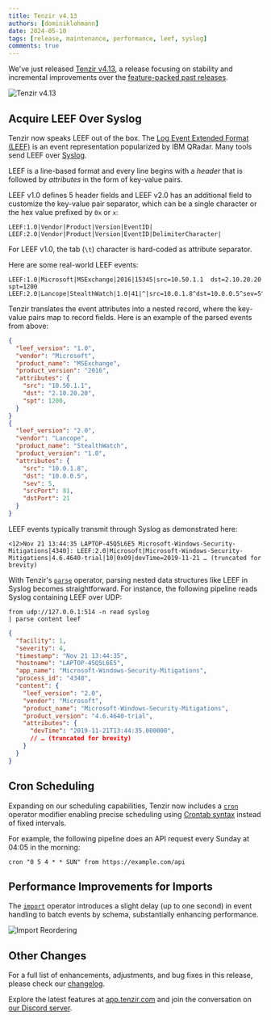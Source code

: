 ```yaml
---
title: Tenzir v4.13
authors: [dominiklohmann]
date: 2024-05-10
tags: [release, maintenance, performance, leef, syslog]
comments: true
---
```


We've just released [Tenzir
v4.13](https://github.com/tenzir/tenzir/releases/tag/v4.13.0), a release
focusing on stability and incremental improvements over the [feature-packed past
releases](/blog/tags/release).

![Tenzir v4.13](tenzir-v4.13.excalidraw.svg)

<!-- truncate -->

## Acquire LEEF Over Syslog

Tenzir now speaks LEEF out of the box. The [Log Event Extended Format
(LEEF)][leef] is an event representation popularized by IBM QRadar. Many tools
send LEEF over [Syslog](/formats/syslog).

[leef]: https://www.ibm.com/docs/en/dsm?topic=overview-leef-event-components

LEEF is a line-based format and every line begins with a *header* that is
followed by *attributes* in the form of key-value pairs.

LEEF v1.0 defines 5 header fields and LEEF v2.0 has an additional field to
customize the key-value pair separator, which can be a single character or the
hex value prefixed by `0x` or `x`:

```
LEEF:1.0|Vendor|Product|Version|EventID|
LEEF:2.0|Vendor|Product|Version|EventID|DelimiterCharacter|
```

For LEEF v1.0, the tab (`\t`) character is hard-coded as attribute separator.

Here are some real-world LEEF events:

```
LEEF:1.0|Microsoft|MSExchange|2016|15345|src=10.50.1.1	dst=2.10.20.20	spt=1200
LEEF:2.0|Lancope|StealthWatch|1.0|41|^|src=10.0.1.8^dst=10.0.0.5^sev=5^srcPort=81^dstPort=21
```

Tenzir translates the event attributes into a nested record, where the key-value
pairs map to record fields. Here is an example of the parsed events from above:

```json
{
  "leef_version": "1.0",
  "vendor": "Microsoft",
  "product_name": "MSExchange",
  "product_version": "2016",
  "attributes": {
    "src": "10.50.1.1",
    "dst": "2.10.20.20",
    "spt": 1200,
  }
}
{
  "leef_version": "2.0",
  "vendor": "Lancope",
  "product_name": "StealthWatch",
  "product_version": "1.0",
  "attributes": {
    "src": "10.0.1.8",
    "dst": "10.0.0.5",
    "sev": 5,
    "srcPort": 81,
    "dstPort": 21
  }
}
```

LEEF events typically transmit through Syslog as demonstrated here:

```syslog
<12>Nov 21 13:44:35 LAPTOP-45Q5L6E5 Microsoft-Windows-Security-Mitigations[4340]: LEEF:2.0|Microsoft|Microsoft-Windows-Security-Mitigations|4.6.4640-trial|10|0x09|devTime=2019-11-21 … (truncated for brevity)
```

With Tenzir's [`parse`](/operators/parse) operator, parsing nested data
structures like LEEF in Syslog becomes straightforward. For instance, the
following pipeline reads Syslog containing LEEF over UDP:

```
from udp://127.0.0.1:514 -n read syslog
| parse content leef
```

```json
{
  "facility": 1,
  "severity": 4,
  "timestamp": "Nov 21 13:44:35",
  "hostname": "LAPTOP-45Q5L6E5",
  "app_name": "Microsoft-Windows-Security-Mitigations",
  "process_id": "4340",
  "content": {
    "leef_version": "2.0",
    "vendor": "Microsoft",
    "product_name": "Microsoft-Windows-Security-Mitigations",
    "product_version": "4.6.4640-trial",
    "attributes": {
      "devTime": "2019-11-21T13:44:35.000000",
      // … (truncated for brevity)
    }
  }
}
```

## Cron Scheduling

Expanding on our scheduling capabilities, Tenzir now includes a
[`cron`](https://docs.tenzir.com/next/language/operator-modifiers#cron) operator
modifier enabling precise scheduling using [Crontab
syntax](https://crontab.guru) instead of fixed intervals.

For example, the following pipeline does an API request every Sunday at 04:05 in
the morning:

```
cron "0 5 4 * * SUN" from https://example.com/api
```

## Performance Improvements for Imports

The [`import`](/v4.24/operators/import) operator introduces a slight delay (up to one
second) in event handling to batch events by schema, substantially enhancing
performance.

![Import Reordering](import-reordering.excalidraw.svg)

## Other Changes

For a full list of enhancements, adjustments, and bug fixes in this release,
please check our [changelog](/changelog#v4130).

Explore the latest features at [app.tenzir.com](https://app.tenzir.com) and
join the conversation on [our Discord server](/discord).
